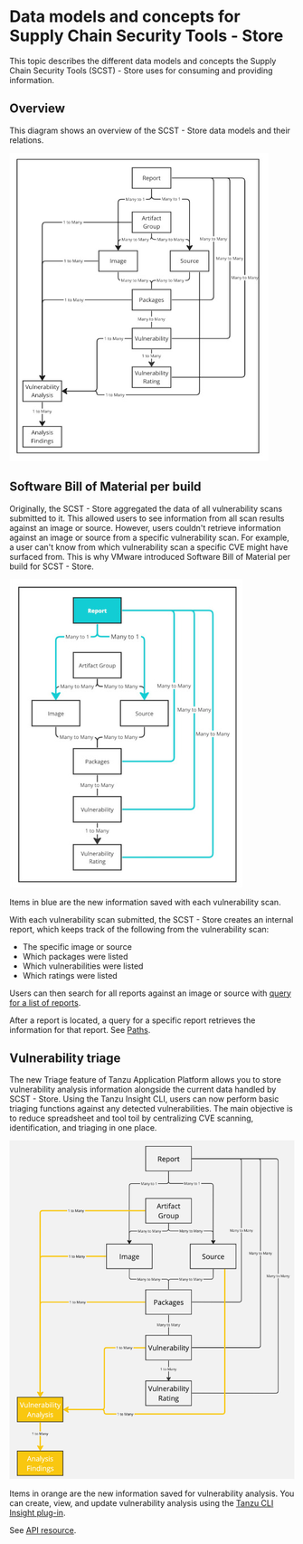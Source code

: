 # Data models and concepts for Supply Chain Security Tools - Store

This topic describes the different data models and concepts the Supply Chain Security Tools (SCST) - Store uses for consuming and providing information.

## <a id='overview'></a> Overview

This diagram shows an overview of the SCST - Store data models and their relations.

![Screenshot of a SCST -Store Data Model Overview.](images/scst-store-data-model-overview.jpg)

## <a id='sbom-per-build'></a> Software Bill of Material per build

Originally, the SCST - Store aggregated the data of all vulnerability scans
submitted to it. This allowed users to see information from all scan results
against an image or source. However, users couldn't retrieve information against
an image or source from a specific vulnerability scan. For example, a user can't
know from which vulnerability scan a specific CVE might have surfaced from. This
is why VMware introduced Software Bill of Material per build for SCST - Store.

![Screenshot of the SCST - Store SBOM per Build concept](images/sbom-per-build.jpg)

Items in blue are the new information saved with each vulnerability scan.

With each vulnerability scan submitted, the SCST - Store creates an internal
report, which keeps track of the following from the vulnerability scan:

- The specific image or source
- Which packages were listed
- Which vulnerabilities were listed
- Which ratings were listed

Users can then search for all reports against an image or source with [query for a list of reports](api.hbs.md#span-idv1-search-reportsspan-query-for-a-list-of-reports-with-specified-image-digest-source-sha-or-original-location-v1searchreports).

After a report is located, a query for a specific report retrieves the information for that report. See [Paths](api.hbs.md#span-idv1-get-reportspan-get-a-specific-report-by-its-unique-identifier-v1getreport).

## <a id='triage'></a> Vulnerability triage

The new Triage feature of Tanzu Application Platform allows you to store vulnerability analysis
information alongside the current data handled by SCST - Store. Using the Tanzu
Insight CLI, users can now perform basic triaging functions against any
detected vulnerabilities. The main objective is to reduce spreadsheet and
tool toil by centralizing CVE scanning, identification, and triaging in
one place.

![Screenshot of the SCST - Store Triage concept](images/triage.jpg)

Items in orange are the new information saved for vulnerability analysis.
You can create, view, and update vulnerability analysis using the [Tanzu CLI
Insight plug-in](../cli-plugins/insight/triaging-vulnerabilities.md).

See [API resource](api.hbs.md#v1triage).